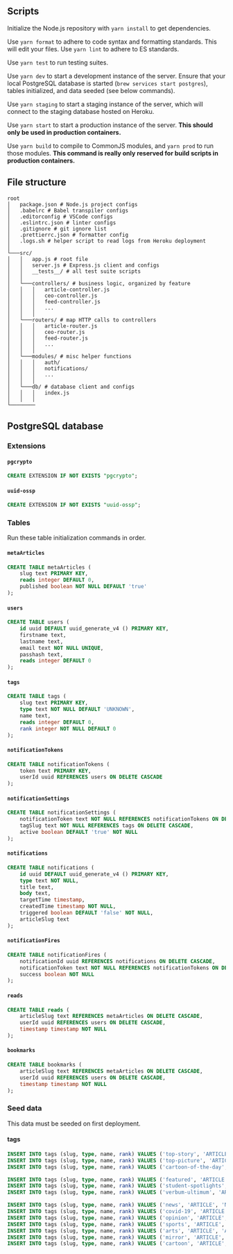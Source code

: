 ## Scripts

Initialize the Node.js repository with `yarn install` to get dependencies.

Use `yarn format` to adhere to code syntax and formatting standards. This will edit your files. Use `yarn lint` to adhere to ES standards.

Use `yarn test` to run testing suites.

Use `yarn dev` to start a development instance of the server. Ensure that your local PostgreSQL database is started (`brew services start postgres`), tables initialized, and data seeded (see below commands).

Use `yarn staging` to start a staging instance of the server, which will connect to the staging database hosted on Heroku.

Use `yarn start` to start a production instance of the server. **This should only be used in production containers.**

Use `yarn build` to compile to CommonJS modules, and `yarn prod` to run those modules. **This command is really only reserved for build scripts in production containers.**

## File structure

```shell
root
│   package.json # Node.js project configs
│   .babelrc # Babel transpiler configs    
│   .editorconfig # VSCode configs  
│   .eslintrc.json # linter configs     
│   .gitignore # git ignore list    
│   .prettierrc.json # formatter config    
│   .logs.sh # helper script to read logs from Heroku deployment    
│
└───src/
│   │   app.js # root file
│   │   server.js # Express.js client and configs
│   │   __tests__/ # all test suite scripts
│   │
│   └───controllers/ # business logic, organized by feature
│   │   │   article-controller.js
│   │   │   ceo-controller.js
│   │   │   feed-controller.js
│   │   │   ...
│   │   │   
│   └───routers/ # map HTTP calls to controllers
│   │   │   article-router.js
│   │   │   ceo-router.js
│   │   │   feed-router.js
│   │   │   ...
│   │   │   
│   └───modules/ # misc helper functions
│   │   │   auth/
│   │   │   notifications/
│   │   │   ...
│   │   │   
│   └───db/ # database client and configs
│   │   │   index.js
│   │   │   
└────────   
```

## PostgreSQL database

### Extensions

#### `pgcrypto`

```SQL
CREATE EXTENSION IF NOT EXISTS "pgcrypto";
```

#### `uuid-ossp`

```SQL
CREATE EXTENSION IF NOT EXISTS "uuid-ossp";
```

### Tables

Run these table initialization commands in order.

#### `metaArticles`

```SQL
CREATE TABLE metaArticles (
	slug text PRIMARY KEY,
	reads integer DEFAULT 0,
	published boolean NOT NULL DEFAULT 'true'
);
```

#### `users`

```SQL
CREATE TABLE users (
	id uuid DEFAULT uuid_generate_v4 () PRIMARY KEY,
	firstname text,
	lastname text,
	email text NOT NULL UNIQUE,
	passhash text,
	reads integer DEFAULT 0
);
```

#### `tags`

```SQL
CREATE TABLE tags (
	slug text PRIMARY KEY,
	type text NOT NULL DEFAULT 'UNKNOWN',
	name text,
	reads integer DEFAULT 0,
	rank integer NOT NULL DEFAULT 0
);
```

#### `notificationTokens`

```SQL
CREATE TABLE notificationTokens (
	token text PRIMARY KEY,
	userId uuid REFERENCES users ON DELETE CASCADE
);
```

#### `notificationSettings`

```SQL
CREATE TABLE notificationSettings (
	notificationToken text NOT NULL REFERENCES notificationTokens ON DELETE CASCADE,
	tagSlug text NOT NULL REFERENCES tags ON DELETE CASCADE,
	active boolean DEFAULT 'true' NOT NULL
);
```

#### `notifications`

```SQL
CREATE TABLE notifications (
	id uuid DEFAULT uuid_generate_v4 () PRIMARY KEY,
	type text NOT NULL,
	title text,
	body text,
	targetTime timestamp,
	createdTime timestamp NOT NULL,
	triggered boolean DEFAULT 'false' NOT NULL,
	articleSlug text
);
```

#### `notificationFires`

```SQL
CREATE TABLE notificationFires (
	notificationId uuid REFERENCES notifications ON DELETE CASCADE,
	notificationToken text NOT NULL REFERENCES notificationTokens ON DELETE CASCADE,
	success boolean NOT NULL
);
```

#### `reads`

```SQL
CREATE TABLE reads (
	articleSlug text REFERENCES metaArticles ON DELETE CASCADE,
	userId uuid REFERENCES users ON DELETE CASCADE,
	timestamp timestamp NOT NULL
);
```

#### `bookmarks`

```SQL
CREATE TABLE bookmarks (
	articleSlug text REFERENCES metaArticles ON DELETE CASCADE,
	userId uuid REFERENCES users ON DELETE CASCADE,
	timestamp timestamp NOT NULL
);
```

### Seed data

This data must be seeded on first deployment.

#### tags

```SQL
INSERT INTO tags (slug, type, name, rank) VALUES ('top-story', 'ARTICLE', 'Top Story', 0);
INSERT INTO tags (slug, type, name, rank) VALUES ('top-picture', 'ARTICLE', 'Top Picture', 0);
INSERT INTO tags (slug, type, name, rank) VALUES ('cartoon-of-the-day', 'ARTICLE', 'Cartoon of the Day', 0);

INSERT INTO tags (slug, type, name, rank) VALUES ('featured', 'ARTICLE', 'Featured', 1);
INSERT INTO tags (slug, type, name, rank) VALUES ('student-spotlights', 'ARTICLE', 'Student Spotlights', 1);
INSERT INTO tags (slug, type, name, rank) VALUES ('verbum-ultimum', 'ARTICLE', 'Verbum Ultimum', 1);

INSERT INTO tags (slug, type, name, rank) VALUES ('news', 'ARTICLE', 'News', 2);
INSERT INTO tags (slug, type, name, rank) VALUES ('covid-19', 'ARTICLE', 'Covid-19', 2);
INSERT INTO tags (slug, type, name, rank) VALUES ('opinion', 'ARTICLE', 'Opinion', 2);
INSERT INTO tags (slug, type, name, rank) VALUES ('sports', 'ARTICLE', 'Sports', 2);
INSERT INTO tags (slug, type, name, rank) VALUES ('arts', 'ARTICLE', 'Arts', 2);
INSERT INTO tags (slug, type, name, rank) VALUES ('mirror', 'ARTICLE', 'Mirror', 2);
INSERT INTO tags (slug, type, name, rank) VALUES ('cartoon', 'ARTICLE', 'Cartoon', 2);
```
